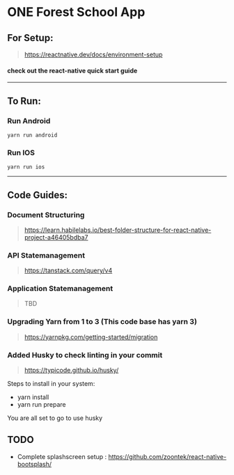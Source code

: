 # ONE Forest School App

## For Setup:

> https://reactnative.dev/docs/environment-setup

#### check out the react-native quick start guide

---

## To Run: 

### Run Android
```
yarn run android 
```

### Run IOS 
```
yarn run ios
```
---

## Code Guides:

### Document Structuring

> https://learn.habilelabs.io/best-folder-structure-for-react-native-project-a46405bdba7

### API Statemanagement
> https://tanstack.com/query/v4

### Application Statemanagement

> TBD

### Upgrading Yarn from 1 to 3 (This code base has yarn 3)

> https://yarnpkg.com/getting-started/migration

### Added Husky to check linting in your commit

> https://typicode.github.io/husky/

Steps to install in your system:
- yarn install
- yarn run prepare

You are all set to go to use husky

## TODO

- Complete splashscreen setup : https://github.com/zoontek/react-native-bootsplash/

